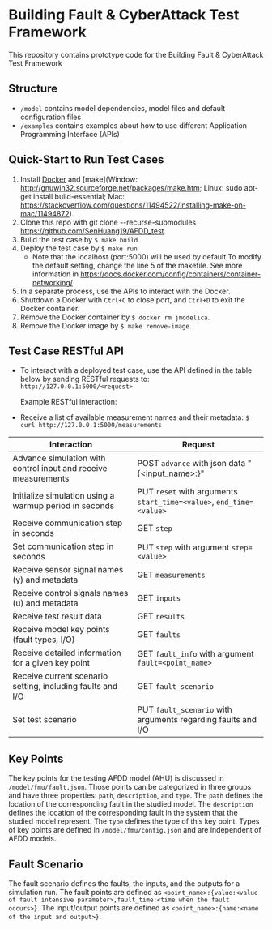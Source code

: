 # Building Fault & CyberAttack Test Framework

This repository contains prototype code for the Building Fault & CyberAttack Test Framework

## Structure
- ``/model`` contains model dependencies, model files and default configuration files
- ``/examples`` contains examples about how to use different Application Programming Interface (APIs)

## Quick-Start to Run Test Cases
1) Install [Docker](https://docs.docker.com/get-docker/) and [make](Window: http://gnuwin32.sourceforge.net/packages/make.htm; Linux: sudo apt-get install build-essential; Mac: https://stackoverflow.com/questions/11494522/installing-make-on-mac/11494872).
2) Clone this repo with git clone --recurse-submodules https://github.com/SenHuang19/AFDD_test.
3) Build the test case by ``$ make build``
4) Deploy the test case by ``$ make run``
   * Note that the localhost (port:5000) will be used by default
     To modify the default setting, change the line 5 of the makefile.
	 See more information in https://docs.docker.com/config/containers/container-networking/
5) In a separate process, use the APIs to interact with the Docker.
6) Shutdown a Docker with ``Ctrl+C`` to close port, and ``Ctrl+D`` to exit the Docker container.
7) Remove the Docker container by ``$ docker rm jmodelica``.
8) Remove the Docker image by ``$ make remove-image``.

## Test Case RESTful API
- To interact with a deployed test case, use the API defined in the table below by sending RESTful requests to: ``http://127.0.0.1:5000/<request>``

  Example RESTful interaction:

- Receive a list of available measurement names and their metadata: ``$ curl http://127.0.0.1:5000/measurements``

| Interaction                                                           | Request                                                   |
|-----------------------------------------------------------------------|-----------------------------------------------------------|
| Advance simulation with control input and receive measurements        |  POST ``advance`` with json data "{<input_name>:<value>}" |
| Initialize simulation using a warmup period in seconds                |  PUT ``reset`` with arguments ``start_time=<value>``, ``end_time=<value>``|
| Receive communication step in seconds                                 |  GET ``step``                                             |
| Set communication step in seconds                                     |  PUT ``step`` with argument ``step=<value>``              |
| Receive sensor signal names (y) and metadata                          |  GET ``measurements``                                     |
| Receive control signals names (u) and metadata                        |  GET ``inputs``                                           |
| Receive test result data                                              |  GET ``results``                                          |
| Receive model key points (fault types, I/O)                           |  GET ``faults``                                           |
| Receive detailed information for a given key point                    |  GET ``fault_info`` with argument ``fault=<point_name>``  |
| Receive current scenario setting, including faults and I/O            |  GET ``fault_scenario``                                   |
| Set test scenario  		                                            |  PUT ``fault_scenario`` with arguments regarding faults and I/O |

## Key Points 

The key points for the testing AFDD model (AHU) is discussed in ``/model/fmu/fault.json``.
Those points can be categorized in three groups and have three properties: ``path``, ``description``, and ``type``. 
The ``path`` defines the location of the corresponding fault in the studied model.
The ``description`` defines the location of the corresponding fault in the system that the studied model represent.
The ``type`` defines the type of this key point. 
Types of key points are defined in ``/model/fmu/config.json`` and are independent of AFDD models.  

## Fault Scenario

The fault scenario defines the faults, the inputs, and the outputs for a simulation run.
The fault points are defined as ``<point_name>:{value:<value of fault intensive parameter>,fault_time:<time when the fault occurs>}``.
The input/output points are defined as ``<point_name>:{name:<name of the input and output>}``.
